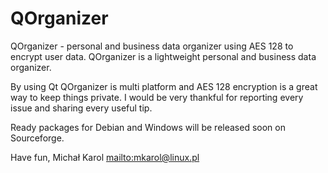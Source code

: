 QOrganizer
==========
QOrganizer - personal and business data organizer using AES 128 to encrypt user data.
QOrganizer is a lightweight personal and business data organizer.

By using Qt QOrganizer is multi platform and AES 128 encryption is a great way to keep things private.
I would be very thankful for reporting every issue and sharing every useful tip.

Ready packages for Debian and Windows will be released soon on Sourceforge.

Have fun, Michał Karol <mailto:mkarol@linux.pl>

